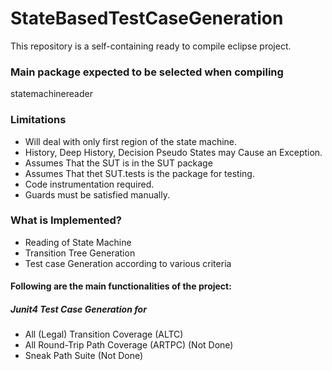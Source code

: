 # StateBasedTestCaseGeneration #

This repository is a self-containing ready to compile eclipse project.

### Main package expected to be selected when compiling ###

statemachinereader

### Limitations ###

* Will deal with only first region of the state machine.
* History, Deep History, Decision Pseudo States may Cause an Exception.
* Assumes That the SUT is in the SUT package
* Assumes That thet SUT.tests is the package for testing.
* Code instrumentation required.
* Guards must be satisfied manually.

### What is Implemented? ###
* Reading of State Machine
* Transition Tree Generation
* Test case Generation according to various criteria
#### Following are the main functionalities of the project: ####

##### Junit4 Test Case Generation for #####
* All (Legal) Transition Coverage (ALTC)
* All Round-Trip Path Coverage (ARTPC) (Not Done)
* Sneak Path Suite (Not Done)